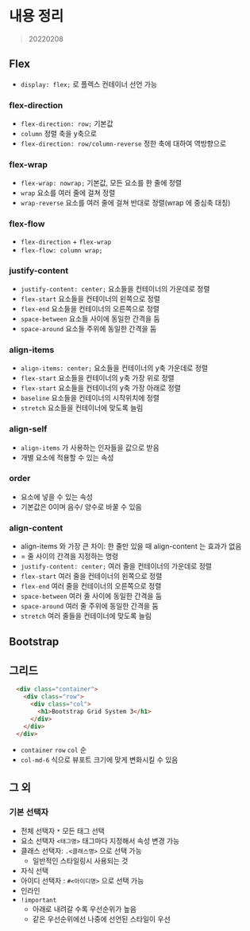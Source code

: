 # 내용 정리

> 20220208

## Flex

* `display: flex;` 로 플렉스 컨테이너 선언 가능

### flex-direction

* `flex-direction: row;`  기본값
* `column` 정렬 축을 y축으로
* `flex-direction: row/column-reverse` 정한 축에 대하여 역방향으로



### flex-wrap

* `flex-wrap: nowrap;` 기본값, 모든 요소를 한 줄에 정렬
* `wrap` 요소를 여러 줄에 걸쳐 정렬
* `wrap-reverse` 요소를 여러 줄에 걸쳐 반대로 정렬(wrap 에 중심축 대칭)



### flex-flow

* `flex-direction` + `flex-wrap`
* `flex-flow: column wrap;`



### justify-content

* `justify-content: center;` 요소들을 컨테이너의 가운데로 정렬
* `flex-start` 요소들을 컨테이너의 왼쪽으로 정렬
* `flex-end` 요소들을 컨테이너의 오른쪽으로 정렬
* `space-between` 요소들 사이에 동일한 간격을 둠
* `space-around` 요소들 주위에 동일한 간격을 둠



### align-items

* `align-items: center;` 요소들을 컨테이너의 y축 가운데로 정렬
* `flex-start` 요소들을 컨테이너의 y축 가장 위로 정렬
* `flex-start` 요소들을 컨테이너의 y축 가장 아래로 정렬
* `baseline` 요소들을 컨테이너의 시작위치에 정렬
* `stretch` 요소들을 컨테이너에 맞도록 늘림



### align-self

* `align-items` 가 사용하는 인자들을 값으로 받음
* 개별 요소에 적용할 수 있는 속성



### order

* 요소에 넣을 수 있는 속성
* 기본값은 0이며 음수/ 양수로 바꿀 수 있음



### align-content

* align-items 와 가장 큰 차이: 한 줄만 있을 때 align-content 는 효과가 없음
* = 줄 사이의 간격을 지정하는 명령
* `justify-content: center;` 여러 줄을 컨테이너의 가운데로 정렬
* `flex-start` 여러 줄을 컨테이너의 왼쪽으로 정렬
* `flex-end` 여러 줄을 컨테이너의 오른쪽으로 정렬
* `space-between` 여러 줄 사이에 동일한 간격을 둠
* `space-around` 여러 줄 주위에 동일한 간격을 둠
* `stretch` 여러 줄들을 컨테이너에 맞도록 늘림



## Bootstrap

## 그리드

```html
  <div class="container">
    <div class="row">
      <div class="col">
        <h1>Bootstrap Grid System 3</h1>
      </div>
    </div>
  </div>
```

* `container` `row` `col` 순
* `col-md-6` 식으로 뷰포트 크기에 맞게 변화시킬 수 있음



## 그 외

### 기본 선택자

* 전체 선택자 `*` 모든 태그 선택
* 요소 선택자 `<태그명>` 태그마다 지정해서 속성 변경 가능
* 클래스 선택자: `.<클래스명>` 으로 선택 가능
  * 일반적인 스타일링시 사용되는 것
* 자식 선택
* 아이디 선택자 : `#<아이디명>` 으로 선택 가능
* 인라인
* `!important`
  * 아래로 내려갈 수록 우선순위가 높음
  * 같은 우선순위에선 나중에 선언된 스타일이 우선

